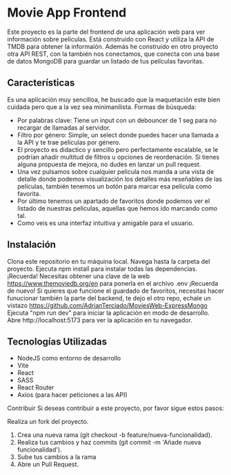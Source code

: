 # Movie App Frontend
Este proyecto es la parte del frontend de una aplicación web para ver información sobre películas. Está construido con React y utiliza la API de TMDB para obtener la informaión. Además he construido en otro proyecto otra API REST, con la también nos conectamos, que conecta con una base de datos MongoDB para guardar un listado de tus películas favoritas.

## Características
Es una aplicación muy sencilloa, he buscado que la maquetación este bien cuidada pero que a la vez sea minimanilista.
Formas de búsqueda:
- Por palabras clave: Tiene un input con un debouncer de 1 seg para no recargar de llamadas al servidor.
- Filtro por género: Simple, un select donde puedes hacer una llamada a la API y te trae películas por género.
- El proyecto es didactico y sencillo pero perfectamente escalable, se le podrían añadir multitud de filtros u opciones de reordenación. Si tienes alguna propuesta de mejora, no dudes en lanzar un pull request.
- Una vez pulsamos sobre cualquier pelicula nos manda a una vista de detalle donde podemos visualización los detalles más reseñables de las películas, también tenemos un botón para marcar esa película como favorita.
- Por último tenemos un apartado de favoritos donde podemos ver el listado de nuestras películas, aquellas que hemos ido marcando como tal.
- Como veis es una interfaz intuitiva y amigable para el usuario.

## Instalación
Clona este repositorio en tu máquina local.
Navega hasta la carpeta del proyecto.
Ejecuta npm install para instalar todas las dependencias.
¡Recuerda! Necesitas obtener una clave de la web https://www.themoviedb.org/en para ponerla en el archivo .env 
¡Recuerda de nuevo! Si quieres que funcione el guardado de favoritos, necesitas hacer funucionar también la parte del backend, te dejo el otro repo, echale un vistazo https://github.com/AdrianTerciado/MoviesWeb-ExpressMongo
Ejecuta "npm run dev" para iniciar la aplicación en modo de desarrollo.
Abre http://localhost:5173 para ver la aplicación en tu navegador.

## Tecnologías Utilizadas
- NodeJS como entorno de desarrollo
- Vite
- React
- SASS
- React Router
- Axios (para hacer peticiones a las API)

Contribuir
Si deseas contribuir a este proyecto, por favor sigue estos pasos:

Realiza un fork del proyecto.
1. Crea una nueva rama (git checkout -b feature/nueva-funcionalidad).
2. Realiza tus cambios y haz commits (git commit -m 'Añade nueva funcionalidad').
3. Sube tus cambios a la rama 
4. Abre un Pull Request.
